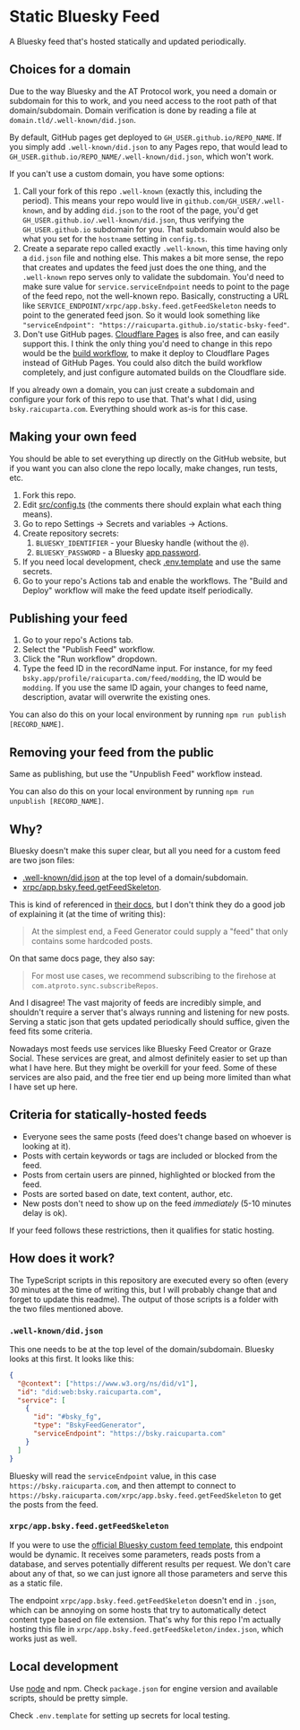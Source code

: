 # Static Bluesky Feed

A Bluesky feed that's hosted statically and updated periodically.

## Choices for a domain

Due to the way Bluesky and the AT Protocol work, you need a domain or subdomain for this to work, and you need access to the root path of that domain/subdomain. Domain verification is done by reading a file at `domain.tld/.well-known/did.json`.

By default, GitHub pages get deployed to `GH_USER.github.io/REPO_NAME`. If you simply add `.well-known/did.json` to any Pages repo, that would lead to `GH_USER.github.io/REPO_NAME/.well-known/did.json`, which won't work.

If you can't use a custom domain, you have some options:

1. Call your fork of this repo `.well-known` (exactly this, including the period). This means your repo would live in `github.com/GH_USER/.well-known`, and by adding `did.json` to the root of the page, you'd get `GH_USER.github.io/.well-known/did.json`, thus verifying the `GH_USER.github.io` subdomain for you. That subdomain would also be what you set for the `hostname` setting in `config.ts`.
2. Create a separate repo called exactly `.well-known`, this time having only a `did.json` file and nothing else. This makes a bit more sense, the repo that creates and updates the feed just does the one thing, and the `.well-known` repo serves only to validate the subdomain. You'd need to make sure value for `service.serviceEndpoint` needs to point to the page of the feed repo, not the well-known repo. Basically, constructing a URL like `SERVICE_ENDPOINT/xrpc/app.bsky.feed.getFeedSkeleton` needs to point to the generated feed json. So it would look something like `"serviceEndpoint": "https://raicuparta.github.io/static-bsky-feed"`.
3. Don't use GitHub pages. [Cloudflare Pages](https://pages.cloudflare.com/) is also free, and can easily support this. I think the only thing you'd need to change in this repo would be the [build workflow](.github/workflows/build.yml), to make it deploy to Cloudflare Pages instead of GitHub Pages. You could also ditch the build workflow completely, and just configure automated builds on the Cloudflare side.

If you already own a domain, you can just create a subdomain and configure your fork of this repo to use that. That's what I did, using `bsky.raicuparta.com`. Everything should work as-is for this case.

## Making your own feed

You should be able to set everything up directly on the GitHub website, but if you want you can also clone the repo locally, make changes, run tests, etc.

1. Fork this repo.
2. Edit [src/config.ts](src/config.ts) (the comments there should explain what each thing means).
3. Go to repo Settings -> Secrets and variables -> Actions.
4. Create repository secrets:
   1. `BLUESKY_IDENTIFIER` - your Bluesky handle (without the `@`).
   2. `BLUESKY_PASSWORD` - a Bluesky [app password](https://bsky.app/settings/app-passwords).
5. If you need local development, check [.env.template](.env.template) and use the same secrets.
6. Go to your repo's Actions tab and enable the workflows. The "Build and Deploy" workflow will make the feed update itself periodically.

## Publishing your feed

1. Go to your repo's Actions tab.
2. Select the "Publish Feed" workflow.
3. Click the "Run workflow" dropdown.
4. Type the feed ID in the recordName input. For instance, for my feed ` bsky.app/profile/raicuparta.com/feed/modding`, the ID would be `modding`. If you use the same ID again, your changes to feed name, description, avatar will overwrite the existing ones.

You can also do this on your local environment by running `npm run publish [RECORD_NAME]`.

## Removing your feed from the public

Same as publishing, but use the "Unpublish Feed" workflow instead.

You can also do this on your local environment by running `npm run unpublish [RECORD_NAME]`.

## Why?

Bluesky doesn't make this super clear, but all you need for a custom feed are two json files:

- [.well-known/did.json](https://bsky.raicuparta.com/.well-known/did.json) at the top level of a domain/subdomain.
- [xrpc/app.bsky.feed.getFeedSkeleton](https://bsky.raicuparta.com/xrpc/app.bsky.feed.getFeedSkeleton/).

This is kind of referenced in [their docs](https://docs.bsky.app/docs/starter-templates/custom-feeds#suggestions-and-examples), but I don't think they do a good job of explaining it (at the time of writing this):

> At the simplest end, a Feed Generator could supply a "feed" that only contains some hardcoded posts.

On that same docs page, they also say:

> For most use cases, we recommend subscribing to the firehose at `com.atproto.sync.subscribeRepos`.

And I disagree! The vast majority of feeds are incredibly simple, and shouldn't require a server that's always running and listening for new posts. Serving a static json that gets updated periodically should suffice, given the feed fits some criteria.

Nowadays most feeds use services like Bluesky Feed Creator or Graze Social. These services are great, and almost definitely easier to set up than what I have here. But they might be overkill for your feed. Some of these services are also paid, and the free tier end up being more limited than what I have set up here.

## Criteria for statically-hosted feeds

- Everyone sees the same posts (feed does't change based on whoever is looking at it).
- Posts with certain keywords or tags are included or blocked from the feed.
- Posts from certain users are pinned, highlighted or blocked from the feed.
- Posts are sorted based on date, text content, author, etc.
- New posts don't need to show up on the feed _immediately_ (5-10 minutes delay is ok).

If your feed follows these restrictions, then it qualifies for static hosting.

## How does it work?

The TypeScript scripts in this repository are executed every so often (every 30 minutes at the time of writing this, but I will probably change that and forget to update this readme). The output of those scripts is a folder with the two files mentioned above.

### `.well-known/did.json`

This one needs to be at the top level of the domain/subdomain. Bluesky looks at this first. It looks like this:

```json
{
  "@context": ["https://www.w3.org/ns/did/v1"],
  "id": "did:web:bsky.raicuparta.com",
  "service": [
    {
      "id": "#bsky_fg",
      "type": "BskyFeedGenerator",
      "serviceEndpoint": "https://bsky.raicuparta.com"
    }
  ]
}
```

Bluesky will read the `serviceEndpoint` value, in this case `https://bsky.raicuparta.com`, and then attempt to connect to `https://bsky.raicuparta.com/xrpc/app.bsky.feed.getFeedSkeleton` to get the posts from the feed.

### `xrpc/app.bsky.feed.getFeedSkeleton`

If you were to use the [official Bluesky custom feed template](https://github.com/bluesky-social/feed-generator), this endpoint would be dynamic. It receives some parameters, reads posts from a database, and serves potentially different results per request. We don't care about any of that, so we can just ignore all those parameters and serve this as a static file.

The endpoint `xrpc/app.bsky.feed.getFeedSkeleton` doesn't end in `.json`, which can be annoying on some hosts that try to automatically detect content type based on file extension. That's why for this repo I'm actually hosting this file in `xrpc/app.bsky.feed.getFeedSkeleton/index.json`, which works just as well.

## Local development

Use [node](https://nodejs.org) and npm. Check `package.json` for engine version and available scripts, should be pretty simple.

Check `.env.template` for setting up secrets for local testing.
